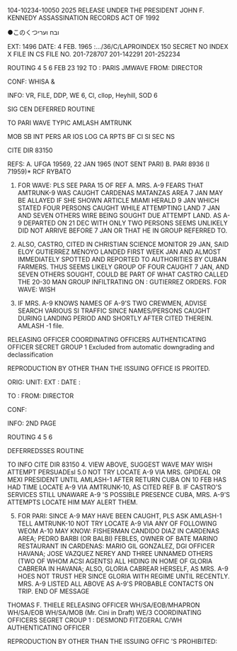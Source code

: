 104-10234-10050 2025 RELEASE UNDER THE PRESIDENT JOHN F. KENNEDY ASSASSINATION RECORDS ACT OF 1992

●このくつובח וערי

EXT: 1496
DATE: 4 FEB. 1965
:.../36/C/LAPROINDEX 
150
SECRET
NO INDEX
X FILE IN CS FILE NO. 201-728707
201-142291
201-252234

ROUTING
4
5
6
FEB 23 192
TO : PARIS JMWAVE
FROM: DIRECTOR

CONF: WHISA &

INFO: VR, FILE, DDP, WE 6, Cl, cllop, Heyhill, SOD 6

SIG CEN
DEFERRED
ROUTINE

TO PARI WAVE
TYPIC AMLASH AMTRUNK

MOB SB
INT PERS AR
IOS LOG CA
RPTS BF
CI SI SEC NS

CITE DIR 83150

REFS: A. UFGA 19569, 22 JAN 1965 (NOT SENT PARI)
B. PARI 8936 (I 71959)* RCF RYBATO

1. FOR WAVE: PLS SEE PARA 15 OF REF A. MRS. A-9 FEARS THAT
AMTRUNK-9 WAS CAUGHT CARDENAS MATANZAS AREA 7 JAN MAY BE ALLAYED IF
SHE SHOWN ARTICLE MIAMI HERALD 9 JAN WHICH STATED FOUR PERSONS CAUGHT
WHILE ATTEMPTING LAND 7 JAN AND SEVEN OTHERS WIRE BEING SOUGHT DUE
ATTEMPT LAND. AS A-9 DEPARTED ON 21 DEC WITH ONLY TWO PERSONS SEEMS
UNLIKELY DID NOT ARRIVE BEFORE 7 JAN OR THAT HE IN GROUP REFERRED TO.

2. ALSO, CASTRO, CITED IN CHRISTIAN SCIENCE MONITOR 29 JAN,
SAID ELOY GUTIERREZ MENOYO LANDED FIRST WEEK JAN AND ALMOST IMMEDIATELY
SPOTTED AND REPORTED TO AUTHORITIES BY CUBAN FARMERS. THUS SEEMS
LIKELY GROUP OF FOUR CAUGHT 7 JAN, AND SEVEN OTHERS SOUGHT, COULD BE
PART OF WHAT CASTRO CALLED THE 20-30 MAN GROUP INFILTRATING ON :
GUTIERREZ ORDERS.
FOR WAVE:
WISH
3. IF MRS. A-9 KNOWS NAMES OF A-9'S TWO CREWMEN, ADVISE SEARCH
VARIOUS
SI TRAFFIC SINCE NAMES/PERSONS CAUGHT DURING LANDING PERIOD AND
SHORTLY AFTER CITED THEREIN. AMLASH -1 file.

RELEASING OFFICER COORDINATING OFFICERS AUTHENTICATING
OFFICER
SECRET
GROUP 1
Excluded from automatic
downgrading and
declassification

REPRODUCTION BY OTHER THAN THE ISSUING OFFICE IS PROITED.

ORIG:
UNIT:
EXT :
DATE :

TO :
FROM: DIRECTOR

CONF:

INFO: 2ND PAGE

ROUTING
4
5
6

DEFERREDSSES
ROUTINE

TO INFO CITE DIR 83150
4. VIEW ABOVE, SUGGEST WAVE MAY WISH ATTEMPT PERSUADEsl 5.0
NOT TRY LOCATE A-9 VIA MRS. GPIDEAL OR MEXI PRESIDENT UNTIL
AMLASH-1 AFTER RETURN CUBA ON 10 FEB HAS HAD TIME LOCATE A-9 VIA
AMTRUNK-10, AS CITED REF B. IF CASTRO'S SERVICES STILL UNAWARE
A-9 'S POSSIBLE PRESENCE CUBA, MRS. A-9'S ATTEMPTS LOCATE HIM MAY
ALERT THEM.

5. FOR PARI: SINCE A-9 MAY HAVE BEEN CAUGHT, PLS ASK AMLASH-1
TELL AMTRUNK-10 NOT TRY LOCATE A-9 VIA ANY OF FOLLOWING WEOM A-10
MAY KNOW: FISHERMAN CANDIDO DIAZ IN CARDENAS AREA; PEDRO BARBI
(OR BALBI) FEBLES, OWNER OF BATE MARINO RESTAURANT IN CARDENAS:
MARIO GIL GONZALEZ, DGI OFFICER HAVANA; JOSE VAZQUEZ NEREY AND THREE
UNNAMED OTHERS (TWO OF WHOM ACSI AGENTS) ALL HIDING IN HOME OF GLORIA
CABRERA IN HAVANA; ALSO, GLORIA CABREAR HERSELF, AS MRS. A-9 HOES
NOT TRUST HER SINCE GLORIA WITH REGIME UNTIL RECENTLY. MRS. A-9
LISTED ALL ABOVE AS A-9'S PROBABLE CONTACTS ON TRIP.
END OF MESSAGE

THOMAS F. THIELE
RELEASING OFFICER
WH/SA/EOB/MHAPRON
WH/SA/EOB
WH/SA/MOB (Mr. Cini in Draft)
WE/3
COORDINATING OFFICERS
SEGRET
CROUP 1
:
DESMOND FITZGERAL
C/WH
AUTHENTICATING
OFFICER

REPRODUCTION BY OTHER THAN THE ISSUING OFFIC 'S PROHIBITED:
